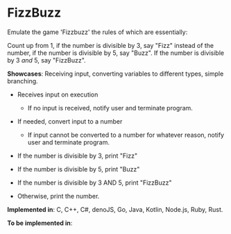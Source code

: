 # FizzBuzz

Emulate the game 'Fizzbuzz' the rules of which are essentially: 

Count up from 1, if the number is divisible by 3, say "Fizz" instead of the number, if the number is divisible by 5, say "Buzz". If the number is divisible by 3 *and* 5, say "FizzBuzz".

**Showcases**: Receiving input, converting variables to different types, simple branching.

* Receives input on execution
    * If no input is received, notify user and terminate program.

* If needed, convert input to a number
    * If input cannot be converted to a number for whatever reason, notify user and terminate program.

* If the number is divisible by 3, print "Fizz"

* If the number is divisible by 5, print "Buzz"

* If the number is divisible by 3 AND 5, print "FizzBuzz"

* Otherwise, print the number.

**Implemented in**: C, C++, C#, denoJS, Go, Java, Kotlin, Node.js, Ruby, Rust.

**To be implemented in**: 
